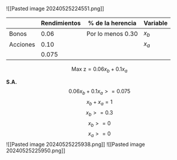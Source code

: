 ![[Pasted image 20240525224551.png]]

|          | Rendimientos | % de la herencia  | Variable |
| -------- | ------------ | ----------------- | -------- |
| Bonos    | 0.06         | Por lo menos 0.30 | $x_b$    |
| Acciones | 0.10         |                   | $x_a$    |
|          | 0.075        |                   |          |

$$\text{Max z} = 0.06x_b + 0.1x_a$$

**S.A.**
$$0.06x_b + 0.1x_a >= 0.075$$
$$x_b + x_a = 1$$
$$x_b >= 0.3$$
$$x_b >= 0$$
$$x_a >= 0$$
![[Pasted image 20240525225938.png]]
![[Pasted image 20240525225950.png]]

